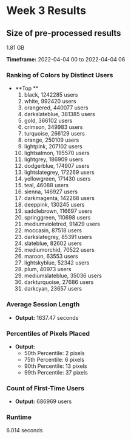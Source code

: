 # Week 3 Results

## Size of pre-processed results
1.81 GB

**Timeframe:** 2022-04-04 00 to 2022-04-04 06

### Ranking of Colors by Distinct Users
- **Top **
  1. black, 1242285 users
  2. white, 992420 users
  3. orangered, 440077 users
  4. darkslateblue, 381385 users
  5. gold, 366102 users
  6. crimson, 349983 users
  7. turquoise, 266129 users
  8. orange, 250109 users
  9. lightpink, 207102 users
  10. lightsalmon, 195570 users
  11. lightgrey, 186909 users
  12. dodgerblue, 174907 users
  13. lightslategrey, 172269 users
  14. yellowgreen, 171430 users
  15. teal, 46088 users
  16. sienna, 146927 users
  17. darkmagenta, 142268 users
  18. deeppink, 130245 users
  19. saddlebrown, 116697 users
  20. springgreen, 110698 users
  21. mediumvioletred, 91429 users
  22. moccasin, 87518 users
  23. darkslategrey, 85391 users
  24. slateblue, 82602 users
  25. mediumorchid, 70522 users
  26. maroon, 63553 users
  27. lightskyblue, 52342 users
  28. plum, 40973 users
  29. mediumslateblue, 35036 users
  30. darkturquoise, 27686 users
  31. darkcyan, 23657 users


### Average Session Length
- **Output:** 1637.47 seconds

### Percentiles of Pixels Placed
- **Output:**
  - 50th Percentile: 2 pixels
  - 75th Percentile: 6 pixels
  - 90th Percentile: 13 pixels
  - 99th Percentile: 37 pixels

### Count of First-Time Users
- **Output:** 686969 users

### Runtime
6.014 seconds